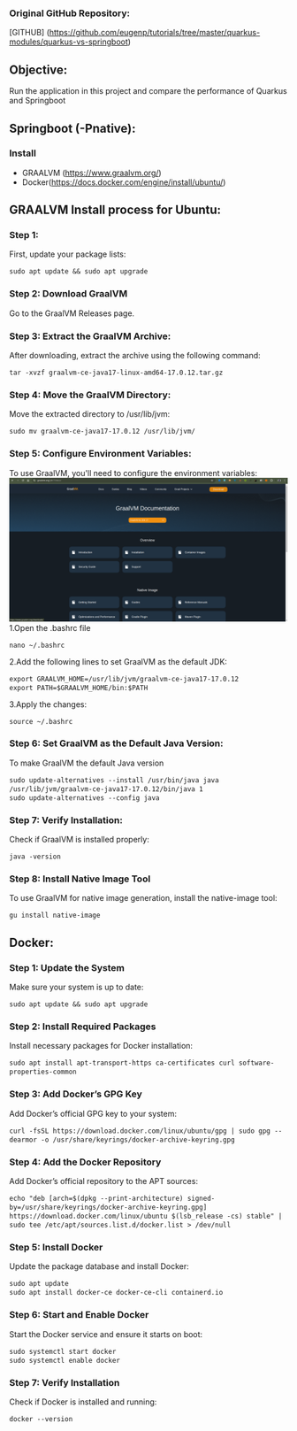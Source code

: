 ### Original GitHub Repository:
[GITHUB] (https://github.com/eugenp/tutorials/tree/master/quarkus-modules/quarkus-vs-springboot)
## Objective:
Run the application in this project and compare the performance of Quarkus and Springboot
## Springboot (-Pnative):
 ### Install 
- GRAALVM (https://www.graalvm.org/)
- Docker(https://docs.docker.com/engine/install/ubuntu/)

## GRAALVM Install process for Ubuntu:
 ### Step 1:
 First, update your package lists:
 
 ```
sudo apt update && sudo apt upgrade
```
 ### Step 2: Download GraalVM
 Go to the GraalVM Releases page.

 ### Step 3: Extract the GraalVM Archive:
 After downloading, extract the archive using the following command:
 ```
tar -xvzf graalvm-ce-java17-linux-amd64-17.0.12.tar.gz
```
### Step 4: Move the GraalVM Directory:
Move the extracted directory to /usr/lib/jvm:
```
sudo mv graalvm-ce-java17-17.0.12 /usr/lib/jvm/
```
### Step 5: Configure Environment Variables:
To use GraalVM, you'll need to configure the environment variables:
 ![Output](graalvm.png)
1.Open the .bashrc file
```
nano ~/.bashrc
```
2.Add the following lines to set GraalVM as the default JDK:
```
export GRAALVM_HOME=/usr/lib/jvm/graalvm-ce-java17-17.0.12
export PATH=$GRAALVM_HOME/bin:$PATH
```
3.Apply the changes:
```
source ~/.bashrc
```

### Step 6: Set GraalVM as the Default Java Version:
To make GraalVM the default Java version
```
sudo update-alternatives --install /usr/bin/java java /usr/lib/jvm/graalvm-ce-java17-17.0.12/bin/java 1
sudo update-alternatives --config java
```
### Step 7: Verify Installation:
Check if GraalVM is installed properly:
```
java -version
```
### Step 8: Install Native Image Tool
To use GraalVM for native image generation, install the native-image tool:
```
gu install native-image
```


## Docker:
### Step 1: Update the System
Make sure your system is up to date:
```
sudo apt update && sudo apt upgrade
```
### Step 2: Install Required Packages
Install necessary packages for Docker installation:
```
sudo apt install apt-transport-https ca-certificates curl software-properties-common
```
### Step 3: Add Docker’s GPG Key
Add Docker’s official GPG key to your system:
```
curl -fsSL https://download.docker.com/linux/ubuntu/gpg | sudo gpg --dearmor -o /usr/share/keyrings/docker-archive-keyring.gpg
```
### Step 4: Add the Docker Repository
Add Docker’s official repository to the APT sources:
```
echo "deb [arch=$(dpkg --print-architecture) signed-by=/usr/share/keyrings/docker-archive-keyring.gpg] https://download.docker.com/linux/ubuntu $(lsb_release -cs) stable" | sudo tee /etc/apt/sources.list.d/docker.list > /dev/null
```
### Step 5: Install Docker
Update the package database and install Docker:
```
sudo apt update
sudo apt install docker-ce docker-ce-cli containerd.io
```
### Step 6: Start and Enable Docker
Start the Docker service and ensure it starts on boot:
```
sudo systemctl start docker
sudo systemctl enable docker
```
### Step 7: Verify Installation
Check if Docker is installed and running:
```
docker --version
```


